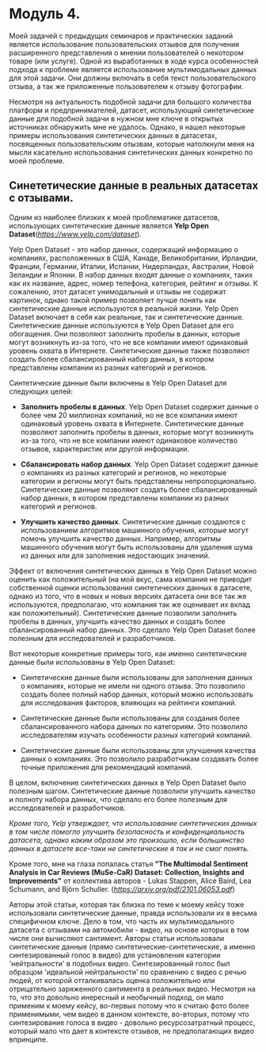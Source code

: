 # Модуль 4.

Моей задачей с предыдущих семинаров и практических заданий является использование пользовательских отзывов для получения расширенного представления о мнении пользователей о некотором товаре (или услуге).
Одной из выработанных в ходе курса особенностей подхода к проблеме является использование мультимодальных данных для этой задачи.
Они должны включать в себя текст пользовательского отзыва, а так же приложенные пользователем к отзыву фотографии.

Несмотря на актуальность подобной задачи для большого количества платформ и предпринимателей, датасет, использующий синтетические данные для подобной задачи в нужном мне ключе в открытых источниках обнаружить мне не удалось.
Однако, я нашел некоторые примеры использования синтетических данных в датасетах, посвященных пользовательским отызвам, которые натолкнули меня на мысли касательно использования синтетических данных конкретно по моей проблеме.

## Синететические данные в реальных датасетах с отзывами.

Одним из наиболее близких к моей проблематике датасетов, использующих синтетические данные является **Yelp Open Dataset**(*https://www.yelp.com/dataset*). 

Yelp Open Dataset - это набор данных, содержащий информацию о компаниях, расположенных в США, Канаде, Великобритании, Ирландии, Франции, Германии, Италии, Испании, Нидерландах, Австралии, Новой Зеландии и Японии. В набор данных входят данные о компаниях, таких как их название, адрес, номер телефона, категория, рейтинг и отзывы.
К сожалению, этот датасет унимодальный и отзывы не содержат картинок, однако такой пример позволяет лучше понять как синтетические данные используются в реальной жизни.
Yelp Open Dataset включает в себя как реальные, так и синтетические данные.
Синтетические данные используются в Yelp Open Dataset для его обогащения. 
Они позволяют заполнить пробелы в данных, которые могут возникнуть из-за того, что не все компании имеют одинаковый уровень охвата в Интернете. 
Синтетические данные также позволяют создать более сбалансированный набор данных, в котором представлены компании из разных категорий и регионов.

Синтетические данные были включены в Yelp Open Dataset для следующих целей:

- **Заполнить пробелы в данных**. Yelp Open Dataset содержит данные о более чем 20 миллионах компаний, но не все компании имеют одинаковый уровень охвата в Интернете. Синтетические данные позволяют заполнить пробелы в данных, которые могут возникнуть из-за того, что не все компании имеют одинаковое количество отзывов, характеристик или другой информации.

- **Сбалансировать набор данных**. Yelp Open Dataset содержит данные о компаниях из разных категорий и регионов, но некоторые категории и регионы могут быть представлены непропорционально. Синтетические данные позволяют создать более сбалансированный набор данных, в котором представлены компании из разных категорий и регионов.

- **Улучшить качество данных**. Синтетические данные создаются с использованием алгоритмов машинного обучения, которые могут помочь улучшить качество данных. Например, алгоритмы машинного обучения могут быть использованы для удаления шума из данных или для заполнения недостающих значений.

Эффект от включения синтетических данных в Yelp Open Dataset можно оценить как положительный (на мой вкус, сама компания не приводит собственной оценки использования синтетических данных в датасете, однако из того, что в новых и новых версиях датасета они все так же используются, предполагаю, что компания так же оценивает их вклад как положительный). 
Синтетические данные позволили заполнить пробелы в данных, улучшить качество данных и создать более сбалансированный набор данных. 
Это сделало Yelp Open Dataset более полезным для исследователей и разработчиков.

Вот некоторые конкретные примеры того, как именно синтетические данные были использованы в Yelp Open Dataset:

- Синтетические данные были использованы для заполнения данных о компаниях, которые не имели ни одного отзыва. Это позволило создать более полный набор данных, который можно использовать для исследования факторов, влияющих на рейтинги компаний.

- Синтетические данные были использованы для создания более сбалансированного набора данных по категориям. Это позволило исследователям изучать особенности разных категорий компаний.

- Синтетические данные были использованы для улучшения качества данных о компаниях. Это позволило разработчикам создавать более точные приложения для рекомендаций компаний.

В целом, включение синтетических данных в Yelp Open Dataset было полезным шагом. 
Синтетические данные позволили улучшить качество и полноту набора данных, что сделало его более полезным для исследователей и разработчиков.

*Кроме того, Yelp утверждает, что использование синтетических данных в том числе помогло улучшить безопасность и конфиденциальность датасета, однако каким образом это произошло, если большинство данных в датасете все-таки не синтетические я так и не смог понять.*

Кроме того, мне на глаза попалась статья **"The Multimodal Sentiment Analysis in Car Reviews (MuSe-CaR) Dataset: Collection, Insights and Improvements"** от коллектива авторов - Lukas Stappen, Alice Baird, Lea Schumann, and Björn Schuller. (*https://arxiv.org/pdf/2101.06053.pdf*)

Авторы этой статьи, которая так близка по теме к моему кейсу тоже использовали синтетические данные, правда использовали их в весьма специфичном ключе.
Дело в том, что часть их мультимодального датасета с отзывами на автомобили - видео, на основе которых в том числе они вычисляют сантимент. 
Авторы статьи использовали синтетические данные (прямо синтетические-синтетические, а именно синтезированный голос в видео) для установления категории 'нейтральности' в подобных видео.
Синтезированный голос был образцом 'идеальной нейтральности' по сравнению с видео с речью людей, от которой отталкивалась оценка положительно или отрицательно заряженного сантимента в реальных видео.
Несмотря на то, что это довольно инересный и необычный подход, он мало применим к моему кейсу, во-первых потому что я считаю фото более применимыми, чем видео в данном контексте, во-вторых, потому что синтезирование голоса в видео - довольно ресурсозатратный процесс, который мало что дает в контексте отзывов, не предполагающих видео впринципе. 

